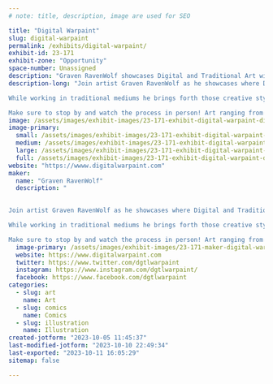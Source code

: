 ```yaml
---
# note: title, description, image are used for SEO

title: "Digital Warpaint"
slug: digital-warpaint
permalink: /exhibits/digital-warpaint/
exhibit-id: 23-171
exhibit-zone: "Opportunity"
space-number: Unassigned
description: "Graven RavenWolf showcases Digital and Traditional Art within the world of Digital Warpaint!"
description-long: "Join artist Graven RavenWolf as he showcases where Digital and Traditional Art meet within the world of Digital Warpaint!

While working in traditional mediums he brings forth those creative stylings into the digital realm through technology.

Make sure to stop by and watch the process in person! Art ranging from cartoon nostalgia to robots! Lots of robots!"
image: /assets/images/exhibit-images/23-171-exhibit-digital-warpaint-digital-warpaint-science-center-large.jpg
image-primary: 
  small: /assets/images/exhibit-images/23-171-exhibit-digital-warpaint-digital-warpaint-science-center-small.jpg
  medium: /assets/images/exhibit-images/23-171-exhibit-digital-warpaint-digital-warpaint-science-center-medium.jpg
  large: /assets/images/exhibit-images/23-171-exhibit-digital-warpaint-digital-warpaint-science-center-large.jpg
  full: /assets/images/exhibit-images/23-171-exhibit-digital-warpaint-digital-warpaint-science-center-full.jpg
website: "https://wwww.digitalwarpaint.com"
maker: 
  name: "Graven RavenWolf"
  description: "
	

Join artist Graven RavenWolf as he showcases where Digital and Traditional Art meet within the world of Digital Warpaint!

While working in traditional mediums he brings forth those creative stylings into the digital realm through technology.

Make sure to stop by and watch the process in person! Art ranging from cartoon nostalgia to robots! Lots of robots!"
  image-primary: /assets/images/exhibit-images/23-171-maker-digital-warpaint-graven-art-vs-artist-advert-medium.jpg
  website: https://www.digitalwarpaint.com
  twitter: https://www.twitter.com/dgtlwarpaint
  instagram: https://www.instagram.com/dgtlwarpaint/
  facebook: https://www.facebook.com/dgtlwarpaint
categories: 
  - slug: art
    name: Art
  - slug: comics
    name: Comics
  - slug: illustration
    name: Illustration
created-jotform: "2023-10-05 11:45:37"
last-modified-jotform: "2023-10-10 22:49:34"
last-exported: "2023-10-11 16:05:29"
sitemap: false

---
```

